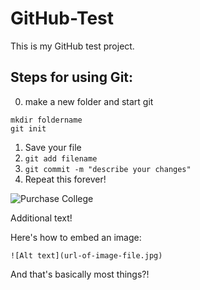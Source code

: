 # GitHub-Test

This is my GitHub test project.

## Steps for using Git:

0. make a new folder and start git

```
mkdir foldername
git init
````

1. Save your file
2. ```git add filename```
3. ```git commit -m "describe your changes"```
4. Repeat this forever!

![Purchase College](https://www.purchase.edu/live/image/scale/2x/gid/198/width/1000/height/667/11747_New_Bioswell.rev.1567622230.jpg)


Additional text!

Here's how to embed an image:

```
![Alt text](url-of-image-file.jpg)
```

And that's basically most things?!
